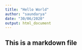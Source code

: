 ```yaml
---
title: "Hello World"
author: "saundarya"
date: "30/06/2020"
output: html_document
---
```


## This is a markdown file
